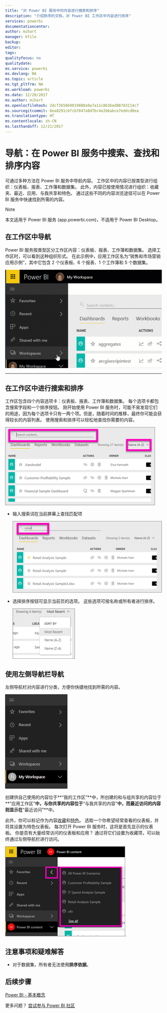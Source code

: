 ```yaml
---
title: "对 Power BI 服务中的内容进行搜索和排序"
description: "介绍排序的文档，对 Power BI 工作区中内容进行排序"
services: powerbi
documentationcenter: 
author: mihart
manager: kfile
backup: 
editor: 
tags: 
qualityfocus: no
qualitydate: 
ms.service: powerbi
ms.devlang: NA
ms.topic: article
ms.tgt_pltfrm: NA
ms.workload: powerbi
ms.date: 12/20/2017
ms.author: mihart
ms.openlocfilehash: 2dcf3b50b9019880a9a7a11c863bed88783214c7
ms.sourcegitcommit: 6ea8291cbfcb7847a8d7bc4e2b6abce7eddcd0ea
ms.translationtype: HT
ms.contentlocale: zh-CN
ms.lasthandoff: 12/21/2017
---
```

# <a name="navigation-searching-finding-and-sorting-content-in-power-bi-service"></a>导航：在 Power BI 服务中搜索、查找和排序内容
可通过多种方法在 Power BI 服务中导航内容。 工作区中的内容已按类型进行组织：仪表板、报表、工作簿和数据集。  此外，内容已按使用情况进行组织：收藏夹、最近、应用、与我共享和特色。 通过这些不同的内容浏览途径可以在 Power BI 服务中快速找到所需的内容。  

>[!NOTE] 
>本文适用于 Power BI 服务 (app.powerbi.com)，不适用于 Power BI Desktop。

## <a name="navigation-within-workspaces"></a>在工作区中导航

Power BI 服务按类型区分工作区内容：仪表板、报表、工作簿和数据集。 选择工作区时，可以看到这种组织形式。 在此示例中，应用工作区名为“销售和市场营销应用示例”，其中它包含 2 个仪表板、6 个报表、1 个工作簿和 5 个数据集。

![](media/service-navigation-search-filter-sort/workspaces.gif)

________________________________________

## <a name="searching-and-sorting-in-workspaces"></a>在工作区中进行搜索和排序
工作区包含四个内容选项卡：仪表板、报表、工作簿和数据集。  每个选项卡都包含搜索字段和一个排序按钮。  刚开始使用 Power BI 服务时，可能不易发现它们的用途，因为每个选项卡只有一两个项。但是，随着时间的推移，最终你可能会获得较长的内容列表。  使用搜索和排序可以轻松地查找你需要的内容。

![](media/service-navigation-search-filter-sort/power-bi-search-sort2.png)

* 输入搜索词在当前屏幕上查找匹配项
  
   ![](media/service-navigation-search-filter-sort/power-bi-search2.png)
* 选择排序按钮可显示当前页的选项。 这些选项可按名称或所有者进行排序。
  
   ![](media/service-navigation-search-filter-sort/power-bi-sort-alpha.png)

## <a name="navigation-using-the-left-navbar"></a>使用左侧导航栏导航
左侧导航栏对内容进行分类，方便你快捷地找到所需的内容。  

![](media/service-navigation-search-filter-sort/power-bi-newnav.png)



创建供自己使用的内容位于**“我的工作区”**中，所创建的和与组共享的内容位于 **“应用工作区”**中，与你共享的内容位于**“与我共享的内容”**中，而最近访问的内容则显示在**“最近访问”**中。

此外，你可以标记作为内容[收藏](service-dashboard-favorite.md)和[特色](service-dashboard-featured.md)。 选取一个你希望经常查看的仪表板，并将其设置为特色仪表板。 每次打开 Power BI 服务时，这将是首先显示的仪表板。 你是否有大量经常访问的仪表板和应用？ 通过将它们设置为收藏项，可以始终通过左侧导航栏进行访问。

![](media/service-navigation-search-filter-sort/power-bi-favorite-flyout.png).


## <a name="considerations-and-troubleshooting"></a>注意事项和疑难解答
* 对于数据集，所有者无法使用**排序依据**。

## <a name="next-steps"></a>后续步骤
[Power BI - 基本概念](service-basic-concepts.md)

更多问题？ [尝试参与 Power BI 社区](http://community.powerbi.com/)